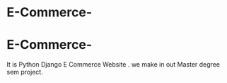 # E-Commerce-
# E-Commerce-
It is Python Django E Commerce Website . we make in out Master degree sem project.

